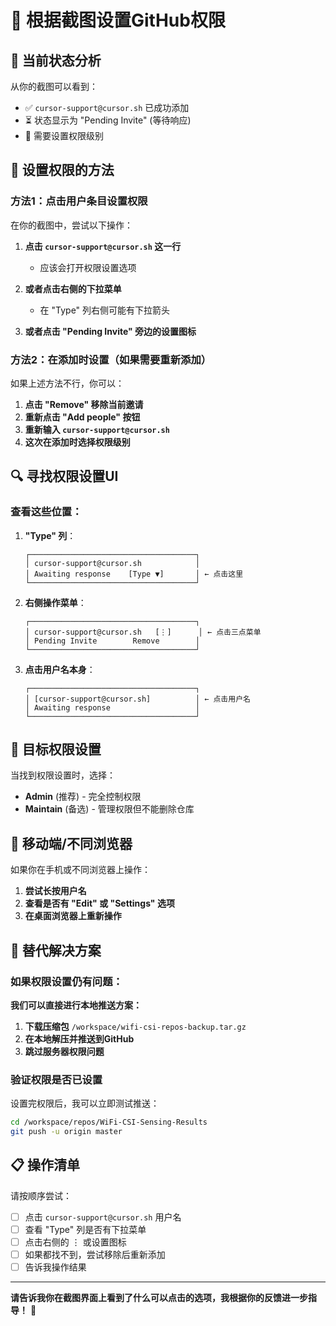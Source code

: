 # 🔐 根据截图设置GitHub权限

## 📸 当前状态分析
从你的截图可以看到：
- ✅ `cursor-support@cursor.sh` 已成功添加
- ⏳ 状态显示为 "Pending Invite" (等待响应)
- 🎯 需要设置权限级别

## 🎯 设置权限的方法

### 方法1：点击用户条目设置权限

在你的截图中，尝试以下操作：

1. **点击 `cursor-support@cursor.sh` 这一行**
   - 应该会打开权限设置选项

2. **或者点击右侧的下拉菜单**
   - 在 "Type" 列右侧可能有下拉箭头

3. **或者点击 "Pending Invite" 旁边的设置图标**

### 方法2：在添加时设置（如果需要重新添加）

如果上述方法不行，你可以：

1. **点击 "Remove" 移除当前邀请**
2. **重新点击 "Add people" 按钮**
3. **重新输入 `cursor-support@cursor.sh`**
4. **这次在添加时选择权限级别**

## 🔍 寻找权限设置UI

### 查看这些位置：

1. **"Type" 列**：
   ```
   ┌─────────────────────────────────────┐
   │ cursor-support@cursor.sh            │
   │ Awaiting response    [Type ▼]       │ ← 点击这里
   └─────────────────────────────────────┘
   ```

2. **右侧操作菜单**：
   ```
   ┌─────────────────────────────────────┐
   │ cursor-support@cursor.sh   [⋮]      │ ← 点击三点菜单
   │ Pending Invite        Remove        │
   └─────────────────────────────────────┘
   ```

3. **点击用户名本身**：
   ```
   ┌─────────────────────────────────────┐
   │ [cursor-support@cursor.sh]          │ ← 点击用户名
   │ Awaiting response                   │
   └─────────────────────────────────────┘
   ```

## 🎯 目标权限设置

当找到权限设置时，选择：
- **Admin** (推荐) - 完全控制权限
- **Maintain** (备选) - 管理权限但不能删除仓库

## 📱 移动端/不同浏览器

如果你在手机或不同浏览器上操作：

1. **尝试长按用户名**
2. **查看是否有 "Edit" 或 "Settings" 选项**
3. **在桌面浏览器上重新操作**

## 🔄 替代解决方案

### 如果权限设置仍有问题：

**我们可以直接进行本地推送方案：**

1. **下载压缩包** `/workspace/wifi-csi-repos-backup.tar.gz`
2. **在本地解压并推送到GitHub**
3. **跳过服务器权限问题**

### 验证权限是否已设置

设置完权限后，我可以立即测试推送：
```bash
cd /workspace/repos/WiFi-CSI-Sensing-Results
git push -u origin master
```

## 📋 操作清单

请按顺序尝试：

- [ ] 点击 `cursor-support@cursor.sh` 用户名
- [ ] 查看 "Type" 列是否有下拉菜单
- [ ] 点击右侧的 ⋮ 或设置图标
- [ ] 如果都找不到，尝试移除后重新添加
- [ ] 告诉我操作结果

---

**请告诉我你在截图界面上看到了什么可以点击的选项，我根据你的反馈进一步指导！** 🎯